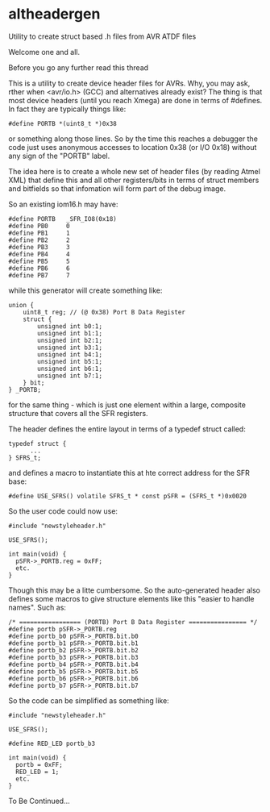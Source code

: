 # altheadergen
Utility to create struct based .h files from AVR ATDF files

Welcome one and all.

Before you go any further read this thread

This is a utility to create device header files for AVRs. Why, you may ask, rther when <avr/io.h> (GCC) and alternatives already exist? The thing is that most device headers (until you reach Xmega) are done in terms of #defines. In fact they are typically things like:

    #define PORTB *(uint8_t *)0x38
 

or something along those lines. So by the time this reaches a debugger the code just uses anonymous accesses to location 0x38 (or I/O 0x18) without any sign of the "PORTB" label.

The idea here is to create a whole new set of header files (by reading Atmel XML) that define this and all other registers/bits in terms of struct members and bitfields so that infomation will form part of the debug image.

So an existing iom16.h may have:

    #define PORTB   _SFR_IO8(0x18)
    #define PB0     0
    #define PB1     1
    #define PB2     2
    #define PB3     3
    #define PB4     4
    #define PB5     5
    #define PB6     6
    #define PB7     7
 

while this generator will create something like:

	union {
		uint8_t reg; // (@ 0x38) Port B Data Register
		struct {
			unsigned int b0:1;
			unsigned int b1:1;
			unsigned int b2:1;
			unsigned int b3:1;
			unsigned int b4:1;
			unsigned int b5:1;
			unsigned int b6:1;
			unsigned int b7:1;
		} bit;
	} _PORTB;
 

for the same thing - which is just one element within a large, composite structure that covers all the SFR registers.

The header defines the entire layout in terms of a typedef struct called:

    typedef struct {
          ...
    } SFRS_t;

and defines a macro to instantiate this at hte correct address for the SFR base:

    #define USE_SFRS() volatile SFRS_t * const pSFR = (SFRS_t *)0x0020
 
So the user code could now use:

    #include "newstyleheader.h"

    USE_SFRS();

    int main(void) {
      pSFR->_PORTB.reg = 0xFF;
      etc.
    }

Though this may be a litte cumbersome. So the auto-generated header also defines some macros to give structure elements like this "easier to handle names". Such as:

    /* ================= (PORTB) Port B Data Register ================ */
    #define portb pSFR->_PORTB.reg
    #define portb_b0 pSFR->_PORTB.bit.b0
    #define portb_b1 pSFR->_PORTB.bit.b1
    #define portb_b2 pSFR->_PORTB.bit.b2
    #define portb_b3 pSFR->_PORTB.bit.b3
    #define portb_b4 pSFR->_PORTB.bit.b4
    #define portb_b5 pSFR->_PORTB.bit.b5
    #define portb_b6 pSFR->_PORTB.bit.b6
    #define portb_b7 pSFR->_PORTB.bit.b7
 

So the code can be simplified as something like:

    #include "newstyleheader.h"

    USE_SFRS();

    #define RED_LED portb_b3

    int main(void) {
      portb = 0xFF;
      RED_LED = 1;
      etc.
    }

To Be Continued...
